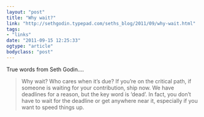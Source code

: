 ```yaml
---
layout: "post"
title: "Why wait?"
link: "http://sethgodin.typepad.com/seths_blog/2011/09/why-wait.html"
tags: 
- "links"
date: "2011-09-15 12:25:33"
ogtype: "article"
bodyclass: "post"
---
```


True words from Seth Godin….

> Why wait? Who cares when it’s due? If you’re on the critical path, if someone is waiting for your contribution, ship now. We have deadlines for a reason, but the key word is ‘dead’. In fact, you don’t have to wait for the deadline or get anywhere near it, especially if you want to speed things up.